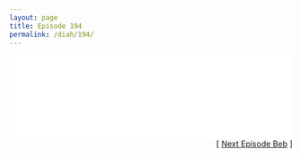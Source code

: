 ```yaml
---
layout: page
title: Episode 194
permalink: /diah/194/
---
```


<iframe allowfullscreen="true" frameborder="0" style="width:100%;" marginheight="0" marginwidth="0" mozallowfullscreen="true" scrolling="NO" src="//gdriveplayer.us/embed2.php?link=cPQ6pgMtOqvLlB14W2NY8gpXDNaGphIExOToS8NbGFfeltd5%252BQPlT1kUTL0NsbQOHsYvePN7cap2xZw7JroJYrN9nGjR%252Bf5erDhxpbX1BFlCZySv3U76S9Bwl3p21PykE0m2lK5bx5JKIJuzLBaaXBiRsPuOx%252F%252FhWedpwamE1yhtGo%252B4Iax%252FAFCBCvPrJf2lHsTKk2xpSVhaWyBBcErq7V&amp;no_adult=yes" webkitallowfullscreen="true"></iframe>

<div align="right">[ <a href="/diah/195/">Next Episode Beb</a> ]</div>

